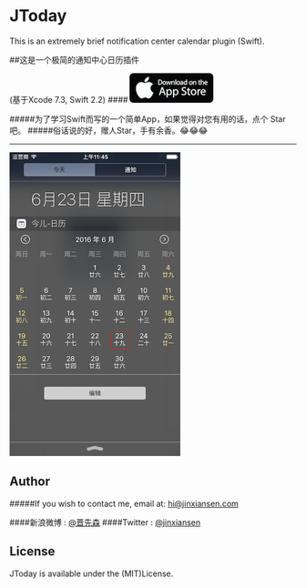 # JToday
This is an extremely brief notification center calendar plugin (Swift).
 
##这是一个极简的通知中心日历插件

(基于Xcode 7.3, Swift 2.2)
####[![](JToday/app-store-logo.png)](https://itunes.apple.com/cn/app/id1127154449)

#####为了学习Swift而写的一个简单App，如果觉得对您有用的话，点个 Star 吧。
#####俗话说的好，赠人Star，手有余香。😂😂😂

***
 
 ![](JToday/6s-3.png)

 
## Author

#####If you wish to contact me, email at: hi@jinxiansen.com

####新浪微博 : [@晋先森](http://weibo.com/3205872327/)
####Twitter : [@jinxiansen](https://twitter.com/jinxiansen)

## License

JToday is available under the (MIT)License.